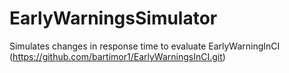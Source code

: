 # EarlyWarningsSimulator
Simulates changes in response time to evaluate EarlyWarningInCI (https://github.com/bartimor1/EarlyWarningsInCI.git)
